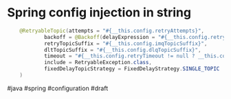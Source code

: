 # Spring config injection in string

```java
	@RetryableTopic(attempts = "#{__this.config.retryAttempts}",
			backoff = @Backoff(delayExpression = "#{__this.config.retryDelay.toMillis()}"),
			retryTopicSuffix = "#{__this.config.imqTopicSuffix}",
			dltTopicSuffix = "#{__this.config.dlqTopicSuffix}",
			timeout = "#{__this.config.retryTimeout != null ? __this.config.retryTimeout.toMillis() : ''}",
			include = RetryableException.class,
			fixedDelayTopicStrategy = FixedDelayStrategy.SINGLE_TOPIC
	)
```

#java #spring #configuration
#draft
